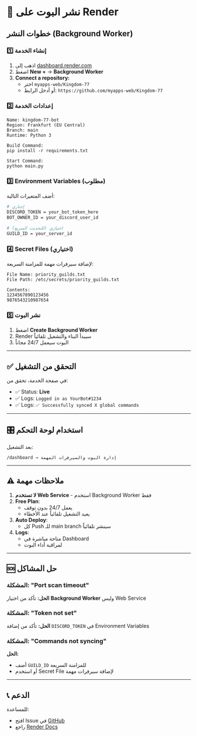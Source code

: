 # 🚀 نشر البوت على Render

## خطوات النشر (Background Worker)

### 1️⃣ إنشاء الخدمة

1. اذهب إلى [dashboard.render.com](https://dashboard.render.com/)
2. اضغط **New +** → **Background Worker**
3. **Connect a repository:**
   - اختر `myapps-web/Kingdom-77`
   - أو أدخل الرابط: `https://github.com/myapps-web/Kingdom-77`

### 2️⃣ إعدادات الخدمة

```
Name: kingdom-77-bot
Region: Frankfurt (EU Central)
Branch: main
Runtime: Python 3

Build Command:
pip install -r requirements.txt

Start Command:
python main.py
```

### 3️⃣ Environment Variables (مطلوب)

أضف المتغيرات التالية:

```bash
# إجباري
DISCORD_TOKEN = your_bot_token_here
BOT_OWNER_ID = your_discord_user_id

# اختياري (للتحديث السريع)
GUILD_ID = your_server_id
```

### 4️⃣ Secret Files (اختياري)

لإضافة سيرفرات مهمة للمزامنة السريعة:

```
File Name: priority_guilds.txt
File Path: /etc/secrets/priority_guilds.txt

Contents:
1234567890123456
9876543210987654
```

### 5️⃣ نشر البوت

1. اضغط **Create Background Worker**
2. Render سيبدأ البناء والتشغيل تلقائياً
3. البوت سيعمل 24/7 مجاناً

---

## ✅ التحقق من التشغيل

في صفحة الخدمة، تحقق من:
- ✅ Status: **Live**
- ✅ Logs: `Logged in as YourBot#1234`
- ✅ Logs: `✅ Successfully synced X global commands`

---

## 🎛️ استخدام لوحة التحكم

بعد التشغيل:
```
/dashboard → إدارة البوت والسيرفرات المهمة
```

---

## ⚠️ ملاحظات مهمة

1. **لا تستخدم Web Service** - استخدم Background Worker فقط
2. **Free Plan**: 
   - يعمل 24/7 بدون توقف
   - يعيد التشغيل تلقائياً عند الأخطاء
3. **Auto Deploy**: 
   - كل Push للـ main branch سينشر تلقائياً
4. **Logs**: 
   - متاحة مباشرة في Dashboard
   - لمراقبة أداء البوت

---

## 🆘 حل المشاكل

### المشكلة: "Port scan timeout"
**الحل:** تأكد من اختيار **Background Worker** وليس Web Service

### المشكلة: "Token not set"
**الحل:** تأكد من إضافة `DISCORD_TOKEN` في Environment Variables

### المشكلة: "Commands not syncing"
**الحل:** 
- أضف `GUILD_ID` للمزامنة السريعة
- أو استخدم Secret File لإضافة سيرفرات مهمة

---

## 📞 الدعم

للمساعدة:
- افتح Issue في [GitHub](https://github.com/myapps-web/Kingdom-77/issues)
- راجع [Render Docs](https://render.com/docs/background-workers)
